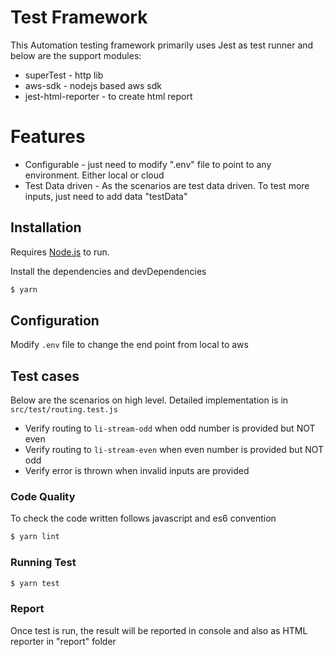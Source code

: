 # Test Framework

This Automation testing framework primarily uses Jest as test runner and below are the support modules:

  - superTest - http lib
  - aws-sdk - nodejs based aws sdk
  - jest-html-reporter - to create html report

# Features

  - Configurable - just need to modify ".env" file to point to any environment. Either local or cloud
  - Test Data driven - As the scenarios are test data driven. To test more inputs, just need to add data "testData"



## Installation

Requires [Node.js](https://nodejs.org/) to run.

Install the dependencies and devDependencies

```sh
$ yarn
```

## Configuration

Modify ```.env``` file to change the end point from local to aws

## Test cases

Below are the scenarios on high level. Detailed implementation is in ``` src/test/routing.test.js ```

  - Verify routing to ```li-stream-odd``` when odd number is provided but NOT even
  - Verify routing to ```li-stream-even``` when even number is provided but NOT odd
  - Verify error is thrown when invalid inputs are provided

### Code Quality

To check the code written follows javascript and es6 convention

```sh
$ yarn lint
```


### Running Test

```sh
$ yarn test
```

### Report
Once test is run, the result will be reported in console and also as HTML reporter in "report" folder

